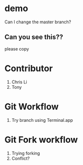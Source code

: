 # demo

Can I change the master branch?

## Can you see this??

please copy


# Contributor
1. Chris Li
2. Tony



# Git Workflow
1. Try branch using Terminal.app

# Git Fork workflow
1. Trying forking
2. Conflict?
